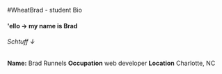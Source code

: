 #WheatBrad - student Bio

#### 'ello → my name is Brad

###### Schtuff ↓
**Name:** Brad Runnels
**Occupation** web developer
**Location** Charlotte, NC